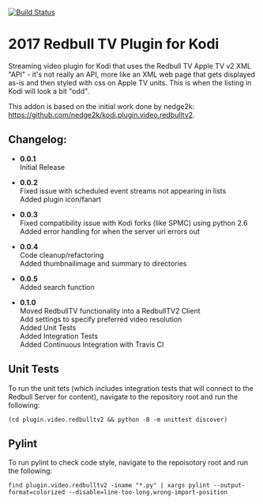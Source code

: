 [![Build Status](https://travis-ci.org/andy-g/kodi.plugin.video.redbulltv2.svg?branch=add_tests_and_refactor)](https://travis-ci.org/andy-g/kodi.plugin.video.redbulltv2)

# 2017 Redbull TV Plugin for Kodi
Streaming video plugin for Kodi that uses the Redbull TV Apple TV v2 XML "API" - it's not really an API, more like an XML web page that gets displayed as-is and then styled with css on Apple TV units. This is when the listing in Kodi will look a bit "odd".

This addon is based on the initial work done by nedge2k: https://github.com/nedge2k/kodi.plugin.video.redbulltv2.

## Changelog:

- **0.0.1**  
	Initial Release
	
- **0.0.2**  
	Fixed issue with scheduled event streams not appearing in lists  
	Added plugin icon/fanart
		
- **0.0.3**  
	Fixed compatibility issue with Kodi forks (like SPMC) using python 2.6  
	Added error handling for when the server url errors out
	
- **0.0.4**  
	Code cleanup/refactoring  
	Added thumbnailimage and summary to directories
	
- **0.0.5**  
	Added search function

- **0.1.0**  
	Moved RedbullTV functionality into a RedbullTV2 Client  
	Add settings to specify preferred video resolution  
	Added Unit Tests  
	Added Integration Tests  
	Added Continuous Integration with Travis CI  

## Unit Tests
To run the unit tets (which includes integration tests that will connect to the Redbull Server for content), navigate to the repository root and run the following:

```Shell
(cd plugin.video.redbulltv2 && python -B -m unittest discover)
```

## Pylint
To run pylint to check code style, navigate to the repoisotory root and run the following:
	
```Shell
find plugin.video.redbulltv2 -iname "*.py" | xargs pylint --output-format=colorized --disable=line-too-long,wrong-import-position
```
